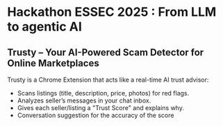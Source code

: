 # Hackathon ESSEC 2025 : From LLM to agentic AI
## Trusty – Your AI-Powered Scam Detector for Online Marketplaces

Trusty is a Chrome Extension that acts like a real-time AI trust advisor:

- Scans listings (title, description, price, photos) for red flags.
- Analyzes seller’s messages in your chat inbox.
- Gives each seller/listing a "Trust Score" and explains why.
- Conversation suggestion for the accuracy of the score


